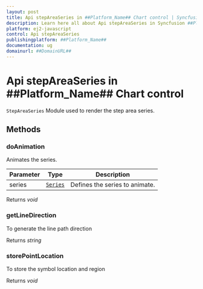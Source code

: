 ```yaml
---
layout: post
title: Api stepAreaSeries in ##Platform_Name## Chart control | Syncfusion
description: Learn here all about Api stepAreaSeries in Syncfusion ##Platform_Name## Chart control of Syncfusion Essential JS 2 and more.
platform: ej2-javascript
control: Api stepAreaSeries 
publishingplatform: ##Platform_Name##
documentation: ug
domainurl: ##DomainURL##
---
```


# Api stepAreaSeries in ##Platform_Name## Chart control

`StepAreaSeries` Module used to render the step area series.

## Methods

### doAnimation

Animates the series.

| Parameter | Type | Description |
|------|------|-------------|
| series |  [`Series`](./api-series.html) | Defines the series to animate. |

Returns *void*

### getLineDirection

To generate the line path direction

Returns *string*

### storePointLocation

To store the symbol location and region

Returns *void*
